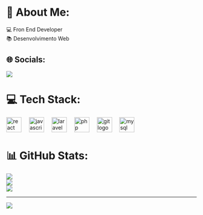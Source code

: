 # 💫 About Me:
💻  Fron End Developer <br>📚  Desenvolvimento Web


## 🌐 Socials:
<a href="https://www.linkedin.com/in/rychard-alves-440737290/" target="_blank"><img src="https://img.shields.io/badge/-LinkedIn-%230077B5?style=for-the-badge&logo=linkedin&logoColor=white" target="_blank"></a> 

# 💻 Tech Stack:

<div align="left">
  <img src="https://cdn.jsdelivr.net/gh/devicons/devicon/icons/react/react-original.svg" height="40" alt="react logo"  />
  <img width="12" />
  <img src="https://cdn.jsdelivr.net/gh/devicons/devicon/icons/javascript/javascript-original.svg" height="40" alt="javascript logo"  />
  <img width="12" />
  <img src="https://cdn.jsdelivr.net/gh/devicons/devicon/icons/laravel/laravel-plain.svg" height="40" alt="laravel logo"  />
  <img width="12" />
  <img src="https://cdn.jsdelivr.net/gh/devicons/devicon/icons/php/php-original.svg" height="40" alt="php logo"  />
  <img width="12" />
  <img src="https://cdn.jsdelivr.net/gh/devicons/devicon/icons/git/git-original.svg" height="40" alt="git logo"  />
  <img width="12" />
  <img src="https://cdn.jsdelivr.net/gh/devicons/devicon/icons/mysql/mysql-original.svg" height="40" alt="mysql logo"  />
</div>

# 📊 GitHub Stats:
![](https://github-readme-stats.vercel.app/api?username=rychard000&theme=radical&hide_border=false&include_all_commits=false&count_private=false)<br/>
![](https://github-readme-streak-stats.herokuapp.com/?user=rychard000&theme=radical&hide_border=false)<br/>
![](https://github-readme-stats.vercel.app/api/top-langs/?username=rychard000&theme=radical&hide_border=false&include_all_commits=false&count_private=false&layout=compact)

---
[![](https://visitcount.itsvg.in/api?id=rychard000&icon=0&color=0)](https://visitcount.itsvg.in)

<!-- Proudly created with GPRM ( https://gprm.itsvg.in ) -->
